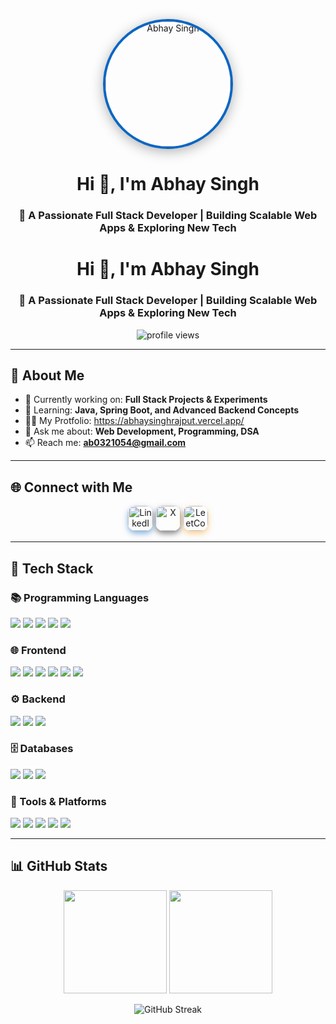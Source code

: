 <!-- Profile Header -->
<p align="center">
  <img src="[https://avatars.githubusercontent.com/u/00000000?v=4](https://avatars.githubusercontent.com/u/170385922?v=4)" alt="Abhay Singh" 
       width="200" height="200" style="border-radius:50%; border: 4px solid #0a66c2; box-shadow: 0px 4px 20px rgba(0,0,0,0.3);" />
</p>

<h1 align="center">Hi 👋, I'm Abhay Singh</h1>
<h3 align="center">🚀 A Passionate Full Stack Developer | Building Scalable Web Apps & Exploring New Tech</h3>


<h1 align="center">Hi 👋, I'm Abhay Singh</h1>
<h3 align="center">🚀 A Passionate Full Stack Developer | Building Scalable Web Apps & Exploring New Tech</h3>

<!-- Profile Views & Trophies -->
<p align="center">
  <img src="https://komarev.com/ghpvc/?username=Abhay-0103&label=Profile%20Views&color=0e75b6&style=flat" alt="profile views" />
</p>

---

## 🌟 About Me  

- 🔭 Currently working on: **Full Stack Projects & Experiments**  
- 🌱 Learning: **Java, Spring Boot, and Advanced Backend Concepts**  
- 👨‍💻 My Protfolio: https://abhaysinghrajput.vercel.app/  
- 💬 Ask me about: **Web Development, Programming, DSA**  
- 📫 Reach me: **ab0321054@gmail.com**  

---

## 🌐 Connect with Me  

<p align="center">
  <!-- LinkedIn -->
  <a href="https://linkedin.com/in/abhay-singh-16a492329" target="_blank" style="text-decoration:none;">
    <img src="https://img.shields.io/badge/LinkedIn-0A66C2?style=for-the-badge&logo=linkedin&logoColor=white&labelColor=0A66C2&color=0A66C2" 
         alt="LinkedIn" height="40" style="border-radius:12px; box-shadow:0px 4px 10px rgba(10,102,194,0.5);" />
  </a>
  
  <!-- X (Twitter / X) -->
  <a href="https://twitter.com/abhay_0103" target="_blank" style="text-decoration:none;">
    <img src="https://img.shields.io/badge/X-000000?style=for-the-badge&logo=x&logoColor=white&labelColor=000000&color=000000" 
         alt="X" height="40" style="border-radius:12px; box-shadow:0px 4px 10px rgba(0,0,0,0.5);" />
  </a>
  
  <!-- LeetCode -->
  <a href="https://leetcode.com/u/Abhay-0103" target="_blank" style="text-decoration:none;">
    <img src="https://img.shields.io/badge/LeetCode-F89F1B?style=for-the-badge&logo=leetcode&logoColor=white&labelColor=F89F1B&color=F89F1B" 
         alt="LeetCode" height="40" style="border-radius:12px; box-shadow:0px 4px 10px rgba(248,159,27,0.5);" />
  </a>
</p>



---

## 🚀 Tech Stack  

### 📚 Programming Languages  
<p>
  <img src="https://img.shields.io/badge/C-00599C?style=for-the-badge&logo=c&logoColor=white" />
  <img src="https://img.shields.io/badge/C++-00599C?style=for-the-badge&logo=cplusplus&logoColor=white" />
  <img src="https://img.shields.io/badge/Java-007396?style=for-the-badge&logo=java&logoColor=white" />
  <img src="https://img.shields.io/badge/Python-3776AB?style=for-the-badge&logo=python&logoColor=white" />
  <img src="https://img.shields.io/badge/JavaScript-F7DF1E?style=for-the-badge&logo=javascript&logoColor=black" />
</p>

### 🌐 Frontend  
<p>
  <img src="https://img.shields.io/badge/HTML5-E34F26?style=for-the-badge&logo=html5&logoColor=white" />
  <img src="https://img.shields.io/badge/CSS3-1572B6?style=for-the-badge&logo=css3&logoColor=white" />
  <img src="https://img.shields.io/badge/React-61DAFB?style=for-the-badge&logo=react&logoColor=black" />
  <img src="https://img.shields.io/badge/TypeScript-3178C6?style=for-the-badge&logo=typescript&logoColor=white" />
  <img src="https://img.shields.io/badge/TailwindCSS-38B2AC?style=for-the-badge&logo=tailwind-css&logoColor=white" />
  <img src="https://img.shields.io/badge/Bootstrap-7952B3?style=for-the-badge&logo=bootstrap&logoColor=white" />
</p>

### ⚙️ Backend  
<p>
  <img src="https://img.shields.io/badge/Node.js-339933?style=for-the-badge&logo=node.js&logoColor=white" />
  <img src="https://img.shields.io/badge/Express-000000?style=for-the-badge&logo=express&logoColor=white" />
  <img src="https://img.shields.io/badge/SpringBoot-6DB33F?style=for-the-badge&logo=springboot&logoColor=white" />
</p>

### 🗄️ Databases  
<p>
  <img src="https://img.shields.io/badge/MySQL-005C84?style=for-the-badge&logo=mysql&logoColor=white" />
  <img src="https://img.shields.io/badge/PostgreSQL-316192?style=for-the-badge&logo=postgresql&logoColor=white" />
  <img src="https://img.shields.io/badge/MongoDB-4EA94B?style=for-the-badge&logo=mongodb&logoColor=white" />
</p>

### 🔧 Tools & Platforms  
<p>
  <img src="https://img.shields.io/badge/Git-F05032?style=for-the-badge&logo=git&logoColor=white" />
  <img src="https://img.shields.io/badge/GitHub-181717?style=for-the-badge&logo=github&logoColor=white" />
  <img src="https://img.shields.io/badge/Postman-FF6C37?style=for-the-badge&logo=postman&logoColor=white" />
  <img src="https://img.shields.io/badge/Docker-2496ED?style=for-the-badge&logo=docker&logoColor=white" />
  <img src="https://img.shields.io/badge/Linux-FCC624?style=for-the-badge&logo=linux&logoColor=black" />
</p>

---

## 📊 GitHub Stats  

<p align="center">
  <img src="https://github-readme-stats.vercel.app/api?username=Abhay-0103&show_icons=true&theme=tokyonight&hide_border=true" height="165" />
  <img src="https://github-readme-stats.vercel.app/api/top-langs/?username=Abhay-0103&layout=compact&theme=tokyonight&hide_border=true" height="165" />
</p>

<p align="center">
  <img src="https://github-readme-streak-stats.herokuapp.com?user=Abhay-0103&theme=tokyonight&hide_border=true" alt="GitHub Streak" />
</p>

